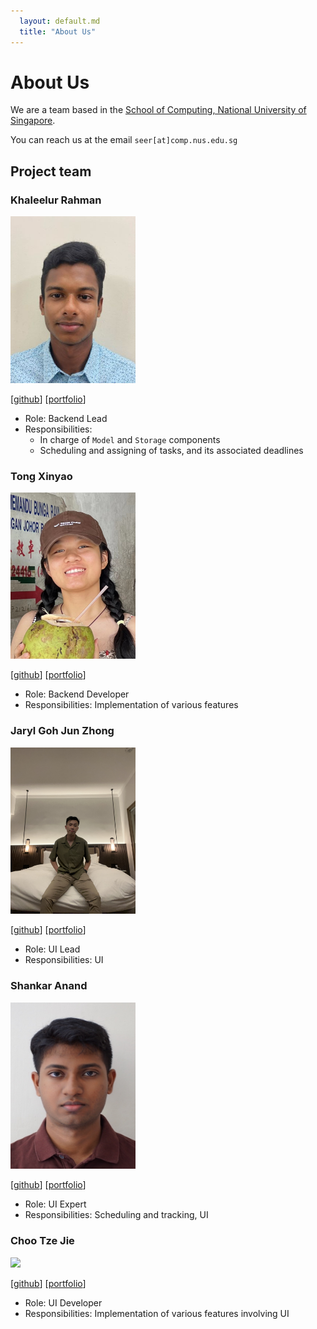 ```yaml
---
  layout: default.md
  title: "About Us"
---
```


# About Us

We are a team based in the [School of Computing, National University of Singapore](http://www.comp.nus.edu.sg).

You can reach us at the email `seer[at]comp.nus.edu.sg`

## Project team

### Khaleelur Rahman

<img src="images/khaleelur-rahman.png" width="200px">

[[github](http://github.com/Khaleelur-Rahman)]
[[portfolio](team/khaleelur-rahman.md)]

* Role: Backend Lead
* Responsibilities: 
  - In charge of `Model` and `Storage` components
  - Scheduling and assigning of tasks, and its associated deadlines 

### Tong Xinyao

<img src="images/xyt-t.png" width="200px">

[[github](http://github.com/xyT-T)] [[portfolio](team/xyt-t.md)]

* Role: Backend Developer
* Responsibilities: Implementation of various features

### Jaryl Goh Jun Zhong

<img src="images/rionshocker.png" width="200px">

[[github](http://github.com/rionshocker)]
[[portfolio](team/rionshocker.md)]

* Role: UI Lead
* Responsibilities: UI

### Shankar Anand

<img src="images/vijay-shankaranand.png" width="200px">

[[github](http://github.com/vijay-shankaranand)]
[[portfolio](team/vijay-shankaranand.md)]

* Role: UI Expert
* Responsibilities: Scheduling and tracking, UI

### Choo Tze Jie

<img src="images/tjch-o.png" width="200px">

[[github](http://github.com/tjch-o)]
[[portfolio](team/tjch-o.md)]

* Role: UI Developer
* Responsibilities: Implementation of various features involving UI
